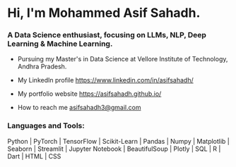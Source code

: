 <h1>Hi, I'm Mohammed Asif Sahadh.</h1>
<h3>A Data Science enthusiast, focusing on LLMs, NLP, Deep Learning & Machine Learning.</h3>

- Pursuing my Master's in Data Science at Vellore Institute of Technology, Andhra Pradesh.

- My LinkedIn profile https://www.linkedin.com/in/asifsahadh/
  
- My portfolio website https://asifsahadh.github.io/

- How to reach me asifsahadh3@gmail.com

<h3 align="left">Languages and Tools:</h3>

Python  |  PyTorch  |  TensorFlow  |  Scikit-Learn  |  Pandas  |  Numpy  |  Matplotlib  |  Seaborn  |  Streamlit  |  Jupyter Notebook  |  BeautifulSoup  |  Plotly  |  SQL  |  R  |  Dart  |  HTML  |  CSS
